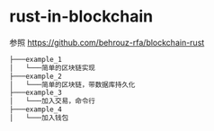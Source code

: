 # rust-in-blockchain

参照 https://github.com/behrouz-rfa/blockchain-rust

```bash
├───example_1
│   └───简单的区块链实现
├───example_2
│   └───简单的区块链，带数据库持久化
├───example_3
│   └───加入交易，命令行
├───example_4
│   └───加入钱包
```

